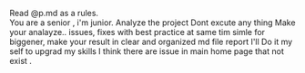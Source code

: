 Read @p.md as a rules.                            
You are a senior , i'm junior.
Analyze the project 
Dont excute any thing 
Make your analayze.. issues, fixes with best practice at same tim simle for biggener, make your result in clear and organized md file report 
I'll Do it my self to upgrad my skills
I think there are issue in main home page that not exist .

